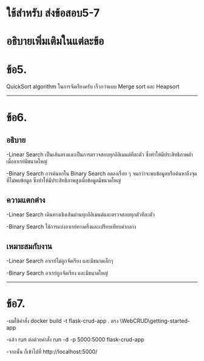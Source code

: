 
# ใช้สำหรับ ส่งข้อสอบ5-7

# อธิบายเพิ่มเติมในแต่ละข้อ

# ข้อ5.

QuickSort algorithm ในการจัดเรียงครับ เร็วกว่าแบบ Merge sort และ Heapsort

-------------------------------------
# ข้อ6.

## อธิบาย

-Linear Search  เป็นเส้นตรงและเป็นการตรวจสอบทุกอิลิเมนต์ทีละตัว ซึ่งทำให้มีประสิทธิภาพต่ำเมื่ออาเรย์มีขนาดใหญ่

-Binary Search  การค้นหาใน Binary Search ลดลงเรื่อย ๆ จนกว่าจะพบข้อมูลหรือค้นหาถึงจุดที่ไม่พบข้อมูล ซึ่งทำให้มีประสิทธิภาพสูงเมื่อข้อมูลมีขนาดใหญ่


## ความแตกต่าง

-Linear Search เดินทางเชิงเส้นผ่านทุกอิลิเมนต์และตรวจสอบทุกตัวทีละตัว

-Binary Search ใช้การแบ่งอาเรย์ทางครึ่งและเปรียบเทียบค่ากลาง


## เหมาะสมกับงาน

-Linear Search อาเรย์ไม่ถูกจัดเรียง และมีขนาดเล็กๆ

-Binary Search อาเรย์ถูกจัดเรียง และมีขนาดใหญ่

-------------------------------------
# ข้อ7.

-ผมใช้คำสั่ง docker build -t flask-crud-app . ตรง \WebCRUD\getting-started-app

-แล้ว run ต่อด้วยคำสั่ง run -d -p 5000:5000 flask-crud-app

-จากนั้น ก็เข้าไปที่ http://localhost:5000/
